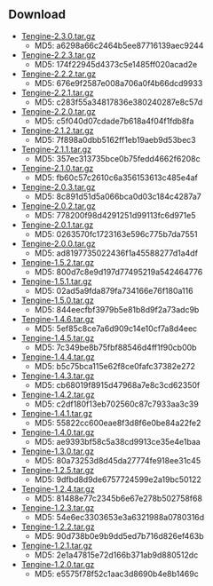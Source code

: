 ## Download


* [Tengine-2.3.0.tar.gz](download/tengine-2.3.0.tar.gz)
    *  MD5: a6298a66c2464b5ee87716139aec9244
* [Tengine-2.2.3.tar.gz](download/tengine-2.2.3.tar.gz)
    *  MD5: 174f22945d4373c5e1485ff020acad2e
* [Tengine-2.2.2.tar.gz](download/tengine-2.2.2.tar.gz)
    *  MD5: 676e9f2587e008a706a0f4b66dcd9933
* [Tengine-2.2.1.tar.gz](download/tengine-2.2.1.tar.gz)
    *  MD5: c283f55a34817836e380240287e8c57d
* [Tengine-2.2.0.tar.gz](download/tengine-2.2.0.tar.gz)
    *  MD5: c5f040d07cdade7b618a4f04f1fdb8fa
* [Tengine-2.1.2.tar.gz](download/tengine-2.1.2.tar.gz)
    *  MD5: 7f898a0dbb5162ff1eb19aeb9d53bec3
* [Tengine-2.1.1.tar.gz](download/tengine-2.1.1.tar.gz)
    *  MD5: 357ec313735bce0b75fedd4662f6208c
* [Tengine-2.1.0.tar.gz](download/tengine-2.1.0.tar.gz)
    *  MD5: fb60c57c2610c6a356153613c485e4af
* [Tengine-2.0.3.tar.gz](download/tengine-2.0.3.tar.gz)
    *  MD5: 8c891d51d5a066bca0d03c184c4287a7
* [Tengine-2.0.2.tar.gz](download/tengine-2.0.2.tar.gz)
    *  MD5: 778200f98d4291251d99113fc6d971e5
* [Tengine-2.0.1.tar.gz](download/tengine-2.0.1.tar.gz)
    *  MD5: 0263570fc1723163e596c775b7da7551
* [Tengine-2.0.0.tar.gz](download/tengine-2.0.0.tar.gz)
    *  MD5: ad8197735022436f1a45588277d1a4df
* [Tengine-1.5.2.tar.gz](download/tengine-1.5.2.tar.gz)
    *  MD5: 800d7c8e9d197d77495219a542464776
* [Tengine-1.5.1.tar.gz](download/tengine-1.5.1.tar.gz)
    *  MD5: 02ad5a9fda879fa734166e76f180a116
* [Tengine-1.5.0.tar.gz](download/tengine-1.5.0.tar.gz)
    *  MD5: 844eecfbf3979b5e81b8d9f2a73adc9b
* [Tengine-1.4.6.tar.gz](download/tengine-1.4.6.tar.gz)
    *  MD5: 5ef85c8ce7a6d909c14e10cf7a8d4eec
* [Tengine-1.4.5.tar.gz](download/tengine-1.4.5.tar.gz)
    *  MD5: 7c349be8b75fbf88546d4ff1f90cb00b
* [Tengine-1.4.4.tar.gz](download/tengine-1.4.4.tar.gz)
    *  MD5: b5c75bca115e62f8ce0fafc37382e272
* [Tengine-1.4.3.tar.gz](download/tengine-1.4.3.tar.gz)
    *  MD5: cb68019f8915d47968a7e8c3cd62350f
* [Tengine-1.4.2.tar.gz](download/tengine-1.4.2.tar.gz)
    *  MD5: c2df180f13eb702560c87c7933aa3c39
* [Tengine-1.4.1.tar.gz](download/tengine-1.4.1.tar.gz)
    *  MD5: 55822cc600eae8f3d8f6e0be84a22fe2
* [Tengine-1.4.0.tar.gz](download/tengine-1.4.0.tar.gz)
    *  MD5: ae9393bf58c5a38cd9913ce35e4e1baa
* [Tengine-1.3.0.tar.gz](download/tengine-1.3.0.tar.gz)
    *  MD5: 80a73253d8d45da27774fe918ee31c45
* [Tengine-1.2.5.tar.gz](download/tengine-1.2.5.tar.gz)
    *  MD5: 9dfbd8d9de6757724599e2a19bc50122
* [Tengine-1.2.4.tar.gz](download/tengine-1.2.4.tar.gz)
    *  MD5: 81488e77c2345b6e67e278b502758f68
* [Tengine-1.2.3.tar.gz](download/tengine-1.2.3.tar.gz)
    *  MD5: 54e6ec3303653e3a6321988a0780316d
* [Tengine-1.2.2.tar.gz](download/tengine-1.2.2.tar.gz)
    *  MD5: 90d738b0e9b9dd5ed7b716d826ef463b
* [Tengine-1.2.1.tar.gz](download/tengine-1.2.1.tar.gz)
    *  MD5: 2e1a47815e72d166b371ab9d880512dc
* [Tengine-1.2.0.tar.gz](download/tengine-1.2.0.tar.gz)
    *  MD5: e5575f78f52c1aac3d8690b4e8b1469c
